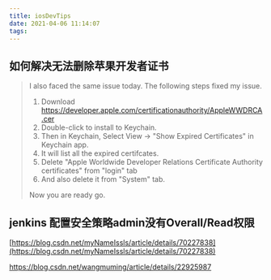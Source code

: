 ```yaml
---
title: iosDevTips
date: 2021-04-06 11:14:07
tags:
---
```




## 如何解决无法删除苹果开发者证书

> I also faced the same issue today. The following steps fixed my issue.
>
> 1. Download https://developer.apple.com/certificationauthority/AppleWWDRCA.cer
> 2. Double-click to install to Keychain.
> 3. Then in Keychain, Select View -> "Show Expired Certificates" in Keychain app.
> 4. It will list all the expired certifcates.
> 5. Delete "Apple Worldwide Developer Relations Certificate Authority certificates" from "login" tab
> 6. And also delete it from "System" tab.
>
> Now you are ready go.



## **jenkins** 配置安全策略**admin**没有**Overall/Read**权限



[https://blog.csdn.net/myNameIssls/article/details/70227838](https://blog.csdn.net/myNameIssls/article/details/70227838)

https://blog.csdn.net/wangmuming/article/details/22925987





